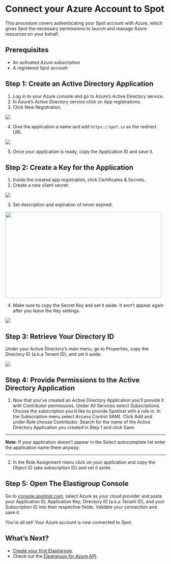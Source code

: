 # Connect your Azure Account to Spot

This procedure covers authenticating your Spot account with Azure, which gives Spot the necessary permissions to launch and manage Azure resources on your behalf.

## Prerequisites

* An activated Azure subscription
* A registered Spot account

## Step 1: Create an Active Directory Application

1. Log in to your Azure console and go to Azure’s Active Directory service.
2. In Azure’s Active Directory service click on App registrations.
3. Click New Registration.

<img src="/connect-your-cloud-provider/_media/azure1-768x248.png" />

4. Give the application a name and add `https://spot.io` as the redirect URI.

<img src="/connect-your-cloud-provider/_media/azure2-1024x774.png" />

5. Once your application is ready, copy the Application ID and save it.

## Step 2: Create a Key for the Application

1. Inside the created app registration, click Certificates & Secrets.
2. Create a new client secret:

<img src="/connect-your-cloud-provider/_media/azure3-768x240.png" />

3. Set description and expiration of never expired:

<img src="/connect-your-cloud-provider/_media/azure4-768x424.png" width="490" height="270" />

4. Make sure to copy the Secret Key and set it aside. It won’t appear again after you leave the Key settings.

<img src="/connect-your-cloud-provider/_media/azure5-1024x631.png" />

## Step 3: Retrieve Your Directory ID

Under your Active Directory’s main menu, go to Properties, copy the Directory ID (a.k.a Tenant ID), and set it aside.

<img src="/connect-your-cloud-provider/_media/azure6-1024x481.png" />

## Step 4: Provide Permissions to the Active Directory Application

1. Now that you’ve created an Active Directory Application you’ll provide it with Contributor permissions.
Under All Services select Subscriptions. Choose the subscription you’d like to provide Spotinst with a role in.
In the Subscription menu select Access Control (IAM). Click Add and under Role choose Contributor.
Search for the name of the Active Directory Application you created in Step 1 and click Save.
---
**Note**: If your application doesn’t appear in the Select autocomplete list enter the application name there anyway.

---
2. In the Role Assignment menu click on your application and copy the Object ID (aka subscription ID) and set it aside.

## Step 5: Open The Elastigroup Console

Go to [console.spotinst.com](console.spotinst.com), select Azure as your cloud provider and paste your Application ID, Application Key, Directory ID (a.k.a Tenant ID), and your Subscription ID into their respective fields. Validate your connection and  save it.

You’re all set! Your Azure account is now connected to Spot.

## What’s Next?

* [Create your first Elastigroup](elastigroup/getting-started/create-an-elastigroup-for-azure.md).
* Check out the [Elastigroup for Azure API](https://help.spot.io/spotinst-api/elastigroup/microsoft-azure/create/).
